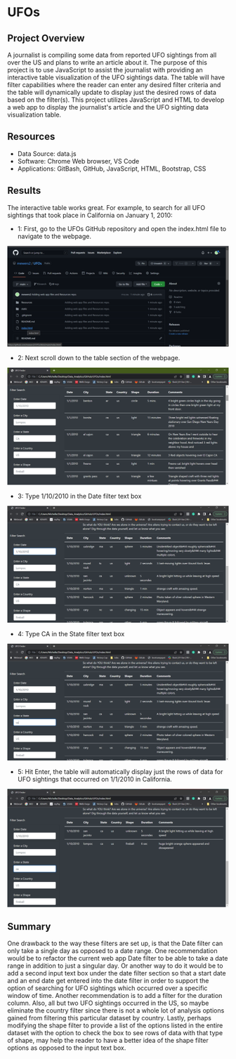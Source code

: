 # UFOs

## Project Overview
A journalist is compiling some data from reported UFO sightings from all over the US and plans to write an article about it.  The purpose of this project is to use JavaScript to assist the journalist with providing an interactive table visualization of the UFO sightings data.  The table will have filter capabilities where the reader can enter any desired filter criteria and the table will dynamically update to display just the desired rows of data based on the filter(s).  This project utilizes JavaScript and HTML to develop a web app to display the journalist's article and the UFO sighting data visualization table.

## Resources
- Data Source: data.js
- Software: Chrome Web browser, VS Code
- Applications: GitBash, GitHub, JavaScript, HTML, Bootstrap, CSS

## Results
The interactive table works great.  For example, to search for all UFO sightings that took place in California on January 1, 2010:
- 1: First, go to the UFOs GitHub repository and open the index.html file to navigate to the webpage.

![github click](https://github.com/mewers2/UFOs/blob/main/Resources/1_github.png)

- 2: Next scroll down to the table section of the webpage.

![table scroll](https://github.com/mewers2/UFOs/blob/main/Resources/2_table_screenshot.png)

- 3: Type 1/10/2010 in the Date filter text box

![type date](https://github.com/mewers2/UFOs/blob/main/Resources/3_date.png)

- 4: Type CA in the State filter text box

![type state](https://github.com/mewers2/UFOs/blob/main/Resources/4_state.png)

- 5: Hit Enter, the table will automatically display just the rows of data for UFO sightings that occurred on 1/1/2010 in California.

![hit enter](https://github.com/mewers2/UFOs/blob/main/Resources/5_enter.png)

## Summary
One drawback to the way these filters are set up, is that the Date filter can only take a single day as opposed to a date range. One recommendation would be to refactor the current web app Date filter to be able to take a date range in addition to just a singular day.  Or another way to do it would be to add a second input text box under the date filter section so that a start date and an end date get entered into the date filter in order to support the option of searching for UFO sightings which occurred over a specific window of time.  Another recommendation is to add a filter for the duration column.  Also, all but two UFO sightings occurred in the US, so maybe eliminate the country filter since there is not a whole lot of analysis options gained from filtering this particular dataset by country. Lastly, perhaps modifying the shape filter to provide a list of the options listed in the entire dataset with the option to check the box to see rows of data with that type of shape, may help the reader to have a better idea of the shape filter options as opposed to the input text box.
